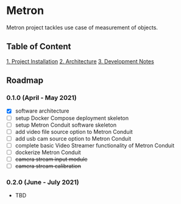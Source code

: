 # Metron
Metron project tackles use case of measurement of objects.

## Table of Content
[1. Project Installation](/docs/project_installation.md)
[2. Architecture](/docs/architecture.md)
[3. Development Notes](/docs/development_notes.md)

## Roadmap
### 0.1.0 (April - May 2021)
- [x] software architecture
- [ ] setup Docker Compose deployment skeleton
- [ ] setup Metron Conduit software skeleton
- [ ] add video file source option to Metron Conduit
- [ ] add usb cam source option to Metron Conduit
- [ ] complete basic Video Streamer functionality of Metron Conduit
- [ ] dockerize Metron Conduit
- [ ] ~~camera stream input module~~
- [ ] ~~camera stream calibration~~
### 0.2.0 (June - July 2021)
- TBD
